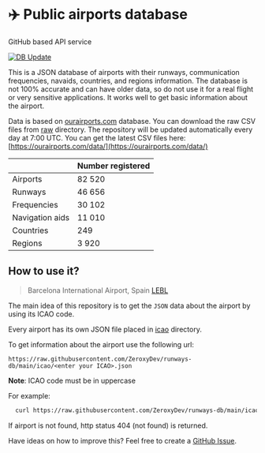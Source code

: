 # ✈️ Public airports database

GitHub based API service

[![DB Update](https://github.com/ZeroxyDev/runways-db/actions/workflows/db-update.yml/badge.svg?branch=main)](https://github.com/ZeroxyDev/runways-db/actions/workflows/db-update.yml)

This is a JSON database of airports with their runways, communication frequencies, navaids, countries, and regions information. The database is not 100% accurate and can have older data, so do not use it for a real flight or very sensitive applications. It works well to get basic information about the airport.

Data is based on [ourairports.com](https://ourairports.com/) database. You can download the raw CSV files from [raw](https://github.com/ZeroxyDev/runways-db/tree/main/raw) directory.
The repository will be updated automatically every day at 7:00 UTC. You can get the latest CSV files here: [https://ourairports.com/data/](https://ourairports.com/data/)

|                 | Number registered |
| --------------- | ----------------- |
| Airports        | 82 520            |
| Runways         | 46 656            |
| Frequencies     | 30 102            |
| Navigation aids | 11 010            |
| Countries       | 249               |
| Regions         | 3 920             |

## How to use it?

> Barcelona International Airport, Spain [LEBL](https://github.com/ZeroxyDev/runways-db/blob/main/icao/LEBL.json)

The main idea of this repository is to get the `JSON` data about the airport by using its ICAO code.

Every airport has its own JSON file placed in [icao](https://github.com/ZeroxyDev/runways-db/tree/main/icao) directory.

To get information about the airport use the following url:

`https://raw.githubusercontent.com/ZeroxyDev/runways-db/main/icao/<enter your ICAO>.json`

**Note**: ICAO code must be in uppercase

For example:

```bash
  curl https://raw.githubusercontent.com/ZeroxyDev/runways-db/main/icao/ENHD.json
```

If airport is not found, http status 404 (not found) is returned.

Have ideas on how to improve this? Feel free to create a [GitHub Issue](https://github.com/ZeroxyDev/airports-db/issues).

